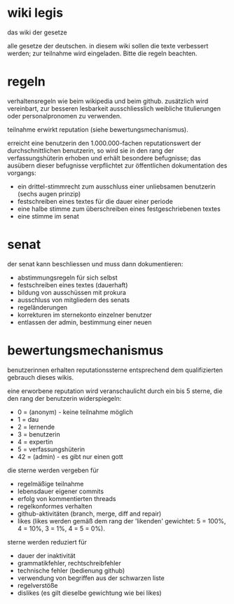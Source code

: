 # wiki legis

das wiki der gesetze

alle gesetze der deutschen. in diesem wiki sollen die texte verbessert werden; zur teilnahme wird eingeladen. Bitte die regeln beachten.

# regeln
verhaltensregeln wie beim wikipedia und beim github. zusätzlich wird vereinbart, zur besseren lesbarkeit ausschliesslich weibliche titulierungen oder personalpronomen zu verwenden.

teilnahme erwirkt reputation (siehe bewertungsmechanismus).

erreicht eine benutzerin den 1.000.000-fachen reputationswert der durchschnittlichen benutzerin, so wird sie in den rang der verfassungshüterin erhoben und erhält besondere befugnisse; das ausübern dieser befugnisse verpflichtet zur öffentlichen dokumentation des vorgangs:

- ein drittel-stimmrecht zum ausschluss einer unliebsamen benutzerin (sechs augen prinzip)
- festschreiben eines textes für die dauer einer periode
- eine halbe stimme zum überschreiben eines festgeschriebenen textes
- eine stimme im senat

# senat

der senat kann beschliessen und muss dann dokumentieren:

- abstimmungsregeln für sich selbst
- festschreiben eines textes (dauerhaft)
- bildung von ausschüssen mit prokura
- ausschluss von mitgliedern des senats
- regeländerungen
- korrekturen im sternekonto einzelner benutzer
- entlassen der admin, bestimmung einer neuen

# bewertungsmechanismus

benutzerinnen erhalten reputationssterne entsprechend dem qualifizierten gebrauch dieses wikis.

eine erworbene reputation wird veranschaulicht durch ein bis 5 sterne, die den rang der benutzerin widerspiegeln:

- 0 = (anonym) - keine teilnahme möglich
- 1 = dau
- 2 = lernende
- 3 = benutzerin
- 4 = expertin
- 5 = verfassungshüterin
- 42 = (admin) - es gibt nur einen gott

die sterne werden vergeben für
- regelmäßige teilnahme
- lebensdauer eigener commits
- erfolg von kommentierten threads
- regelkonformes verhalten
- github-aktivitäten (branch, merge, diff and repair)
- likes (likes werden gemäß dem rang der 'likenden' gewichtet: 5 = 100%, 4 = 10%, 3 = 1%, 4 = 5 = 0%).

sterne werden reduziert für
- dauer der inaktivität
- grammatikfehler, rechtschreibfehler
- technische fehler (bedienung github)
- verwendung von begriffen aus der schwarzen liste
- regelverstöße
- dislikes (es gilt dieselbe gewichtung wie bei likes)
